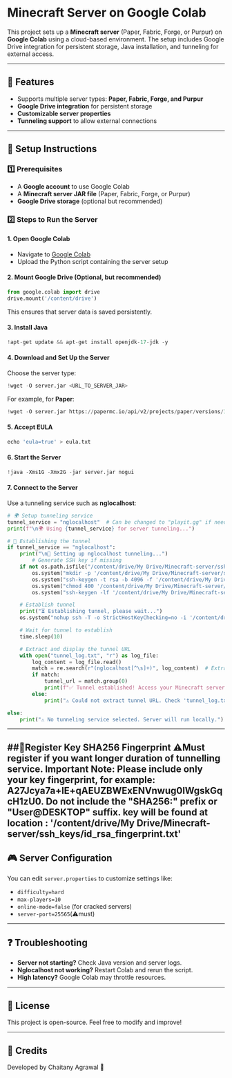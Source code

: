 # Minecraft Server on Google Colab

This project sets up a **Minecraft server** (Paper, Fabric, Forge, or Purpur) on **Google Colab** using a cloud-based environment. The setup includes Google Drive integration for persistent storage, Java installation, and tunneling for external access.

---

## 📌 Features
- Supports multiple server types: **Paper, Fabric, Forge, and Purpur**
- **Google Drive integration** for persistent storage
- **Customizable server properties**
- **Tunneling support** to allow external connections

---

## 🔧 Setup Instructions

### 1️⃣ Prerequisites
- A **Google account** to use Google Colab
- A **Minecraft server JAR file** (Paper, Fabric, Forge, or Purpur)
- **Google Drive storage** (optional but recommended)

### 2️⃣ Steps to Run the Server
#### **1. Open Google Colab**
- Navigate to [Google Colab](https://colab.research.google.com/)
- Upload the Python script containing the server setup

#### **2. Mount Google Drive (Optional, but recommended)**
```python
from google.colab import drive
drive.mount('/content/drive')
```
This ensures that server data is saved persistently.

#### **3. Install Java**
```python
!apt-get update && apt-get install openjdk-17-jdk -y
```

#### **4. Download and Set Up the Server**
Choose the server type:
```python
!wget -O server.jar <URL_TO_SERVER_JAR>
```
For example, for **Paper**:
```python
!wget -O server.jar https://papermc.io/api/v2/projects/paper/versions/1.20.1/builds/latest/downloads/paper-1.20.1.jar
```

#### **5. Accept EULA**
```python
echo 'eula=true' > eula.txt
```

#### **6. Start the Server**
```python
!java -Xms1G -Xmx2G -jar server.jar nogui
```

#### **7. Connect to the Server**
Use a tunneling service such as **nglocalhost**:
```python
# 🌍 Setup tunneling service
tunnel_service = "nglocalhost"  # Can be changed to "playit.gg" if needed
print(f"\n🌍 Using {tunnel_service} for server tunneling...")

# 🔌 Establishing the tunnel
if tunnel_service == "nglocalhost":
    print("\n🔌 Setting up nglocalhost tunneling...")
        # Generate SSH key if missing
    if not os.path.isfile("/content/drive/My Drive/Minecraft-server/ssh_keys/id_rsa"):
        os.system("mkdir -p '/content/drive/My Drive/Minecraft-server/ssh_keys'")  # Create directory
        os.system("ssh-keygen -t rsa -b 4096 -f '/content/drive/My Drive/Minecraft-server/ssh_keys/id_rsa' -N '' -q")  # Generate SSH key
        os.system("chmod 400 '/content/drive/My Drive/Minecraft-server/ssh_keys/id_rsa'")  # Change permissions
        os.system("ssh-keygen -lf '/content/drive/My Drive/Minecraft-server/ssh_keys/id_rsa.pub' > '/content/drive/My Drive/Minecraft-server/ssh_keys/id_rsa_fingerprint.txt'" )

    # Establish tunnel
    print("⏳ Establishing tunnel, please wait...")
    os.system("nohup ssh -T -o StrictHostKeyChecking=no -i '/content/drive/My Drive/Minecraft-server/ssh_keys/id_rsa' -R minecraft03127:25565:localhost:25565 nglocalhost.com > tunnel_log.txt 2>&1 &")

    # Wait for tunnel to establish
    time.sleep(10)

    # Extract and display the tunnel URL
    with open("tunnel_log.txt", "r") as log_file:
        log_content = log_file.read()
        match = re.search(r"(nglocalhost[^\s]+)", log_content)  # Extract first URL
        if match:
            tunnel_url = match.group(0)
            print(f"✅ Tunnel established! Access your Minecraft server at:\n🌍 {tunnel_url}")
        else:
            print("⚠️ Could not extract tunnel URL. Check 'tunnel_log.txt' manually.")

else:
    print("⚠️ No tunneling service selected. Server will run locally.")
```
---

##🔌Register Key SHA256 Fingerprint
⚠️Must register if you want longer duration of tunnelling service.
Important Note: Please include only your key fingerprint, for example: A27Jcya7a+IE+qAEUZBWExENVnwug0IWgskGqcH1zU0. Do not include the "SHA256:" prefix or "User@DESKTOP" suffix.
key will be found at location : '/content/drive/My Drive/Minecraft-server/ssh_keys/id_rsa_fingerprint.txt'
---

## 🎮 Server Configuration
You can edit `server.properties` to customize settings like:
- `difficulty=hard`
- `max-players=10`
- `online-mode=false` (for cracked servers)
- `server-port=25565`(⚠️must)
---

## ❓ Troubleshooting
- **Server not starting?** Check Java version and server logs.
- **Nglocalhost not working?** Restart Colab and rerun the script.
- **High latency?** Google Colab may throttle resources.

---

## 📜 License
This project is open-source. Feel free to modify and improve!

---

## 🙌 Credits
Developed by Chaitany Agrawal 🚀


